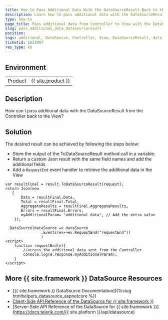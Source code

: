 ```yaml
---
title: How to Pass Additional Data With the DataSourceResult Back to the View
description: Learn how to pass additional data with the DataSourceResult back to the view
type: how-to
page_title: Pass additional data from Controller to View with the DataSourceResult
slug: pass_additional_data_datasourceresult
position: 
tags: additional, DataSource, Controller, View, DataSourceResult, data, pass, return, Grid, Scheduler
ticketid: 1611997
res_type: kb
---
```


## Environment
<table>
    <tbody>
        <tr>
            <td>Product</td>
            <td>{{ site.product }}</td>
        </tr>
    </tbody>
</table>


## Description
How can I pass additional data with the DataSourceResult from the Controller back to the View?

## Solution
The desired result can be achieved by following the steps below:

* Store the output of the ToDataSourceResult method call in a variable.
* Return a custom Json result with the same field names and add the additional fields
* Add a `RequestEnd` event handler to retrieve the additional data in the View

```Controller
var resultFinal = result.ToDataSourceResult(request);
return Json(new
   {
       Data = resultFinal.Data,
       Total = resultFinal.Total,
       AggregateResults = resultFinal.AggregateResults,
       Errors = resultFinal.Errors,
       myAdditionalParam= "additional data", // Add the extra value
    });
```
```View
 .DataSource(dataSource => dataSource
                .Events(ev=>ev.RequestEnd("requestEnd"))
                )
<script>
    function requestEnd(e){
        //access the additional data sent from the Controller
        console.log(e.response.myAdditionalParam);
    }
</script>
```

## More {{ site.framework }} DataSource Resources

* [{{ site.framework }} DataSource Documentation]({%slug htmlhelpers_datasource_aspnetcore %})
* [Client-Side API Reference of the DataSource for {{ site.framework }}](https://docs.telerik.com/kendo-ui/api/javascript/data/datasource)
* [Server-Side API Reference of the DataSource for {{ site.framework }}](https://docs.telerik.com/{{ site.platform }}/api/datasource)
